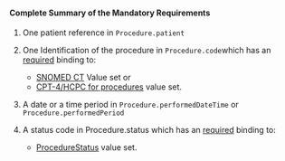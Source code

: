 #### Complete Summary of the Mandatory Requirements

1.  One patient reference in `Procedure.patient`
1.  One Identification of the procedure in `Procedure.code`which has an [required](http://hl7-fhir.github.io/terminologies.html#required) binding to:
    -   [SNOMED CT] Value set or
    -   [CPT-4/HCPC for procedures] value set.

1.  A date or a time period in `Procedure.performedDateTime` or `Procedure.performedPeriod`
1.  A status code in Procedure.status which has an [required](http://hl7-fhir.github.io/terminologies.html#required) binding to:
    -  [ProcedureStatus] value set.


  [SNOMED CT]: http://hl7.org/fhir/valueset-procedure-code.html
  [CPT-4/HCPC for procedures]: http://hl7.org/fhir/valueset-procedure-code.html
  [ICD-10-PCS codes]: http://www.icd10data.com/icd10pcs
  [Code on Dental Procedures and Nomenclature (CDT Code)]: http://www.ada.org/en/publications/cdt/.html
  [ProcedureStatus]: http://hl7-fhir.github.io/valueset-procedure-status.html